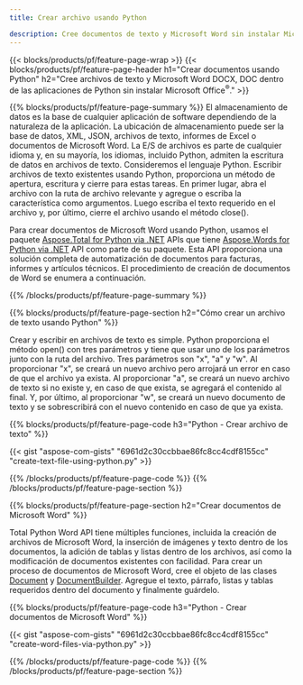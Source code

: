 ```yaml
---
title: Crear archivo usando Python 

description: Cree documentos de texto y Microsoft Word sin instalar Microsoft Office 
---
```


{{< blocks/products/pf/feature-page-wrap >}}
{{< blocks/products/pf/feature-page-header h1="Crear documentos usando Python" h2="Cree archivos de texto y Microsoft Word DOCX, DOC dentro de las aplicaciones de Python sin instalar Microsoft Office<sup>&reg;</sup>." >}}

{{% blocks/products/pf/feature-page-summary %}}
El almacenamiento de datos es la base de cualquier aplicación de software dependiendo de la naturaleza de la aplicación. La ubicación de almacenamiento puede ser la base de datos, XML, JSON, archivos de texto, informes de Excel o documentos de Microsoft Word. La E/S de archivos es parte de cualquier idioma y, en su mayoría, los idiomas, incluido Python, admiten la escritura de datos en archivos de texto. Consideremos el lenguaje Python. Escribir archivos de texto existentes usando Python, proporciona un método de apertura, escritura y cierre para estas tareas. En primer lugar, abra el archivo con la ruta de archivo relevante y agregue o escriba la característica como argumentos. Luego escriba el texto requerido en el archivo y, por último, cierre el archivo usando el método close(). 

Para crear documentos de Microsoft Word usando Python, usamos el paquete [Aspose.Total for Python via .NET](https://products.aspose.com/total/python-net/) APIs que tiene [Aspose.Words for Python via .NET](https://products.aspose.com/words/python-net/) API como parte de su paquete. Esta API proporciona una solución completa de automatización de documentos para facturas, informes y artículos técnicos. El procedimiento de creación de documentos de Word se enumera a continuación.

{{% /blocks/products/pf/feature-page-summary  %}}

{{% blocks/products/pf/feature-page-section  h2="Cómo crear un archivo de texto usando Python" %}}

Crear y escribir en archivos de texto es simple. Python proporciona el método open() con tres parámetros y tiene que usar uno de los parámetros junto con la ruta del archivo. Tres parámetros son "x", "a" y "w". Al proporcionar "x", se creará un nuevo archivo pero arrojará un error en caso de que el archivo ya exista. Al proporcionar "a", se creará un nuevo archivo de texto si no existe y, en caso de que exista, se agregará el contenido al final. Y, por último, al proporcionar "w", se creará un nuevo documento de texto y se sobrescribirá con el nuevo contenido en caso de que ya exista.

{{% blocks/products/pf/feature-page-code h3="Python - Crear archivo de texto" %}}

{{< gist "aspose-com-gists" "6961d2c30ccbbae86fc8cc4cdf8155cc" "create-text-file-using-python.py" >}}

{{% /blocks/products/pf/feature-page-code  %}}
{{% /blocks/products/pf/feature-page-section %}}

{{% blocks/products/pf/feature-page-section  h2="Crear documentos de Microsoft Word" %}}

Total Python Word API tiene múltiples funciones, incluida la creación de archivos de Microsoft Word, la inserción de imágenes y texto dentro de los documentos, la adición de tablas y listas dentro de los archivos, así como la modificación de documentos existentes con facilidad. Para crear un proceso de documentos de Microsoft Word, cree el objeto de las clases [Document](https://reference.aspose.com/words/python-net/aspose.words/document/) y [DocumentBuilder](https://reference.aspose.com/words/python-net/aspose.words/documentbuilder/). Agregue el texto, párrafo, listas y tablas requeridos dentro del documento y finalmente guárdelo.

{{% blocks/products/pf/feature-page-code h3="Python - Crear documentos de Microsoft Word" %}}

{{< gist "aspose-com-gists" "6961d2c30ccbbae86fc8cc4cdf8155cc" "create-word-files-via-python.py" >}}

{{% /blocks/products/pf/feature-page-code  %}}
{{% /blocks/products/pf/feature-page-section %}}